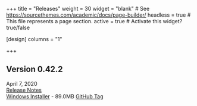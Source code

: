 +++
title = "Releases"
weight = 30
widget = "blank"  # See https://sourcethemes.com/academic/docs/page-builder/
headless = true  # This file represents a page section.
active = true  # Activate this widget? true/false

[design]
columns = "1"

+++

<a name="releases"></a>

## Version 0.42.2
April 7, 2020<br>
[Release Notes](docs/releases/ver_0_42_2/)<br>
[Windows Installer](setup/BeefSetup_0_42_2.exe) - 89.0MB
[GitHub Tag](https://github.com/beefytech/Beef/tree/0.42.2)

